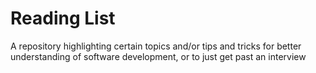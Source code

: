 # Reading List
A repository highlighting certain topics and/or tips and tricks for better understanding of software development, or to just get past an interview
